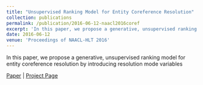```yaml
---
title: "Unsupervised Ranking Model for Entity Coreference Resolution"
collection: publications
permalink: /publication/2016-06-12-naacl2016coref
excerpt: 'In this paper, we propose a generative, unsupervised ranking model for entity coreference resolution by introducing resolution mode variables'
date: 2016-06-12
venue: 'Proceedings of NAACL-HLT 2016'
---
```

In this paper, we propose a generative, unsupervised ranking model for entity coreference resolution by introducing resolution mode variables

[Paper](https://hunterhector.github.io/files/papers/Ma,_Liu,_Hovy_-_2016_-_The_15th_Annual_Conference_of_the_North_American_Chapter.pdf) \| [Project Page](#)
